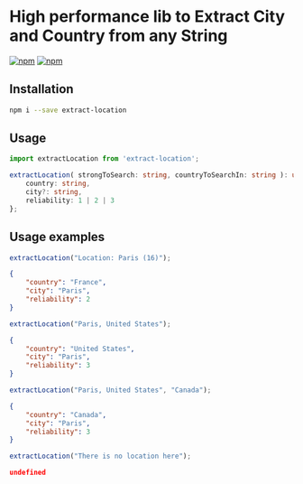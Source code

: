 # High performance lib to Extract City and Country from any String

[![npm](https://img.shields.io/npm/v/extract-location)](https://www.npmjs.com/package/extract-location) [![npm](https://img.shields.io/npm/dw/extract-location)](https://www.npmjs.com/package/extract-location)

## Installation

```bash
npm i --save extract-location
```

## Usage

```typescript
import extractLocation from 'extract-location';

extractLocation( strongToSearch: string, countryToSearchIn: string ): undefined | {
    country: string,
    city?: string,
    reliability: 1 | 2 | 3
};
```

## Usage examples

```typescript
extractLocation("Location: Paris (16)");
```

```json
{
    "country": "France",
    "city": "Paris",
    "reliability": 2
}
```

```typescript
extractLocation("Paris, United States");
```

```json
{
    "country": "United States",
    "city": "Paris",
    "reliability": 3
}
```

```typescript
extractLocation("Paris, United States", "Canada");
```

```json
{
    "country": "Canada",
    "city": "Paris",
    "reliability": 3
}
```

```typescript
extractLocation("There is no location here");
```

```json
undefined
```